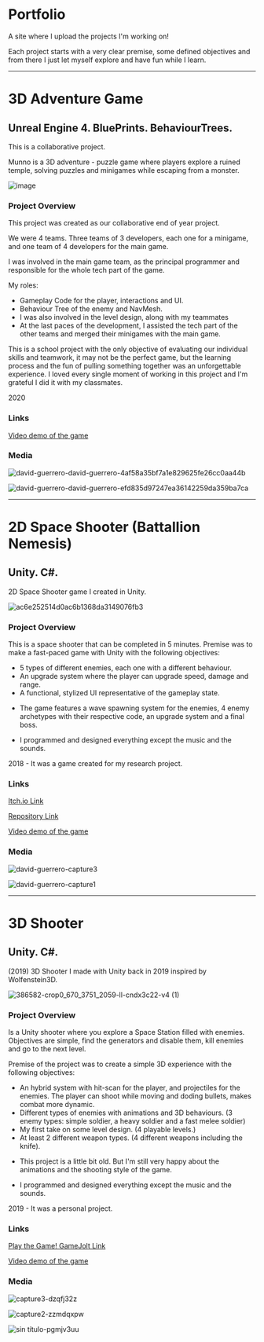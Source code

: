 # Portfolio
A site where I upload the projects I'm working on!

Each project starts with a very clear premise, some defined objectives and from there I just let myself explore and have fun while I learn.

---

# 3D Adventure Game

## Unreal Engine 4. BluePrints. BehaviourTrees.

This is a collaborative project. 

Munno is a 3D adventure - puzzle game where players explore a ruined temple, solving puzzles and minigames while escaping from a monster.

![image](https://user-images.githubusercontent.com/85587392/218336284-47844d3e-622c-422a-ab9d-69d66d068676.png)

### Project Overview

This project was created as our collaborative end of year project.

We were 4 teams. Three teams of 3 developers, each one for a minigame, and one team of 4 developers for the main game.

I was involved in the main game team, as the principal programmer and responsible for the whole tech part of the game.

My roles:

- Gameplay Code for the player, interactions and UI.
- Behaviour Tree of the enemy and NavMesh.
- I was also involved in the level design, along with my teammates
- At the last paces of the development, I assisted the tech part of the other teams and merged their minigames with the main game.

This is a school project with the only objective of evaluating our individual skills and teamwork, it may not be the perfect game, but the learning process and the fun of pulling something together was an unforgettable experience. I loved every single moment of working in this project and I'm grateful I did it with my classmates.

2020

### Links

[Video demo of the game](https://youtu.be/PCUSmZS0tqo)

### Media

![david-guerrero-david-guerrero-4af58a35bf7a1e829625fe26cc0aa44b](https://user-images.githubusercontent.com/85587392/218336628-9a784482-2d9b-4d5d-852e-e55a8d0e3cae.jpg)

![david-guerrero-david-guerrero-efd835d97247ea36142259da359ba7ca](https://user-images.githubusercontent.com/85587392/218336632-24b80ba9-954b-42b9-896c-34b372df01eb.jpg)


---

# 2D Space Shooter (Battallion Nemesis)

## Unity. C#.

2D Space Shooter game I created in Unity.

![ac6e252514d0ac6b1368da3149076fb3](https://user-images.githubusercontent.com/85587392/218335100-7d8bbe1a-6c7a-47f8-8beb-5a9923d3d28c.png)

### Project Overview

This is a space shooter that can be completed in 5 minutes. Premise was to make a fast-paced game with Unity with the following objectives:

- 5 types of different enemies, each one with a different behaviour.
- An upgrade system where the player can upgrade speed, damage and range.
- A functional, stylized UI representative of the gameplay state.

* The game features a wave spawning system for the enemies, 4 enemy archetypes with their respective code, an upgrade system and a final boss.

* I programmed and designed everything except the music and the sounds.

2018 - It was a game created for my research project.

### Links

[Itch.io Link](https://davidgf-dev.itch.io/battallion-nemesis)

[Repository Link](https://github.com/davidgfdev/BattallionNemesis)

[Video demo of the game](https://youtu.be/1LqIwT_s4ro)

### Media

![david-guerrero-capture3](https://user-images.githubusercontent.com/85587392/218138479-959a5127-509f-4863-b575-310737d47645.jpg)

![david-guerrero-capture1](https://user-images.githubusercontent.com/85587392/218138489-c97b9877-7864-4a39-996b-aa9cb802095a.jpg)

---

# 3D Shooter

## Unity. C#.

(2019) 3D Shooter I made with Unity back in 2019 inspired by Wolfenstein3D.

![386582-crop0_670_3751_2059-ll-cndx3c22-v4 (1)](https://user-images.githubusercontent.com/85587392/218335040-dcf93f8d-4d7a-4423-b3b8-9078efe49704.jpg)

### Project Overview

Is a Unity shooter where you explore a Space Station filled with enemies. Objectives are simple, find the generators and disable them, kill enemies and go to the next level.

Premise of the project was to create a simple 3D experience with the following objectives:

- An hybrid system with hit-scan for the player, and projectiles for the enemies. The player can shoot while moving and doding bullets, makes combat more dynamic.
- Different types of enemies with animations and 3D behaviours. (3 enemy types: simple soldier, a heavy soldier and a fast melee soldier)
- My first take on some level design. (4 playable levels.)
- At least 2 different weapon types. (4 different weapons including the knife).

* This project is a little bit old. But I'm still very happy about the animations and the shooting style of the game.

* I programmed and designed everything except the music and the sounds.

2019 - It was a personal project.

### Links

[Play the Game! GameJolt Link](https://gamejolt.com/games/hades/386582)

[Video demo of the game](https://youtu.be/h-YCcjZ2yg4)

### Media

![capture3-dzqfj32z](https://user-images.githubusercontent.com/85587392/218335012-abbbac8c-d2a8-42ae-83af-e1747e6a7439.png)

![capture2-zzmdqxpw](https://user-images.githubusercontent.com/85587392/218335017-889d7f2c-dbd2-419a-972c-ade60a0a0b32.png)

![sin título-pgmjv3uu](https://user-images.githubusercontent.com/85587392/218335020-520d6ca2-f16c-4606-939f-016f1f6389f0.png)

